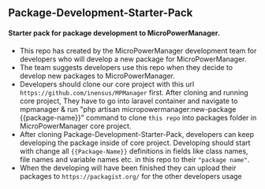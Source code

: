 ## Package-Development-Starter-Pack
 
 #### Starter pack for package development to MicroPowerManager.

 - This repo has created by the MicroPowerManager development team for developers who will develop a new package for MicroPowerManager.
 - The team suggests developers use this repo when they decide to develop new packages to MicroPowerManager.
 - Developers should clone our core project with this url `https://github.com/inensus/MPManager` first. After cloning and running core project, They have to go into laravel container and  navigate to mpmanager & run "php artisan micropowermanager:new-package {{package-name}}" command to clone  `this repo` into packages folder in MicroPowerManager core project.
 - After cloning Package-Development-Starter-Pack, developers can keep developing the package inside of core project. Developing should start with change all `{{Package-Name}}` definitions in fields like class names, file names and variable names etc. in this repo to their `"package name"`.
 - When the developing will have been finished they can upload their packages to `https://packagist.org/` for the other developers usage
  
 

  
